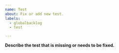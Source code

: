 ```yaml
---
name: Test
about: Fix or add new test.
labels:
  - globalbacklog
  - test

---
```


**Describe the test that is missing or needs to be fixed.**
